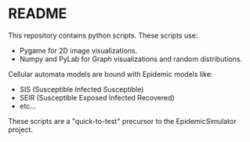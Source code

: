 # README #

This repository contains python scripts. These scripts use:
* Pygame for 2D image visualizations.
* Numpy and PyLab for Graph visualizations and random distributions.

Cellular automata models are bound with Epidemic models like:
* SIS (Susceptible Infected Susceptible)
* SEIR (Susceptible Exposed Infected Recovered)
* etc...

These scripts are a "quick-to-test" precursor to the EpidemicSimulator project.